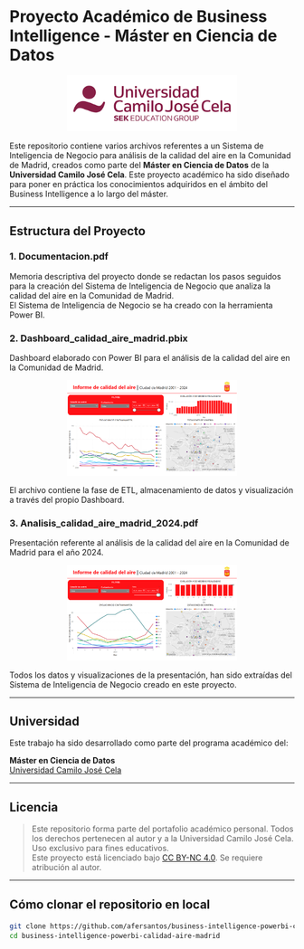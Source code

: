 # Proyecto Académico de Business Intelligence - Máster en Ciencia de Datos

<div align="center">
  <img src="assets/ucjc-logo.png" alt="UCJC Logo" width="300"/>
</div>

Este repositorio contiene varios archivos referentes a un Sistema de Inteligencia de Negocio para análisis de la calidad del aire en la Comunidad de Madrid, creados como parte del **Máster en Ciencia de Datos** de la **Universidad Camilo José Cela**. Este proyecto académico ha sido diseñado para poner en práctica los conocimientos adquiridos en el ámbito del Business Intelligence a lo largo del máster.

---

## Estructura del Proyecto

### 1. Documentacion.pdf
Memoria descriptiva del proyecto donde se redactan los pasos seguidos para la creación del Sistema de Inteligencia de Negocio que analiza la calidad del aire en la Comunidad de Madrid.  
El Sistema de Inteligencia de Negocio se ha creado con la herramienta Power BI.

### 2. Dashboard_calidad_aire_madrid.pbix
Dashboard elaborado con Power BI para el análisis de la calidad del aire en la Comunidad de Madrid. 

<div align="center">
  <img src="assets/dashboard.png" alt="UCJC Logo" width="300"/>
</div>

El archivo contiene la fase de ETL, almacenamiento de datos y visualización a través del propio Dashboard.

### 3. Analisis_calidad_aire_madrid_2024.pdf
Presentación referente al análisis de la calidad del aire en la Comunidad de Madrid para el año 2024. 

<div align="center">
  <img src="assets/dashboard_2024.png" alt="UCJC Logo" width="300"/>
</div>

Todos los datos y visualizaciones de la presentación, han sido extraídas del Sistema de Inteligencia de Negocio creado en este proyecto.

---

## Universidad

Este trabajo ha sido desarrollado como parte del programa académico del:

**Máster en Ciencia de Datos**  
[Universidad Camilo José Cela](https://www.ucjc.edu/)

---

## Licencia

> Este repositorio forma parte del portafolio académico personal. Todos los derechos pertenecen al autor y a la Universidad Camilo José Cela.  
> Uso exclusivo para fines educativos.  
> Este proyecto está licenciado bajo [CC BY-NC 4.0](https://creativecommons.org/licenses/by-nc/4.0/). Se requiere atribución al autor.  

---

## Cómo clonar el repositorio en local

```bash
git clone https://github.com/afersantos/business-intelligence-powerbi-calidad-aire-madrid.git
cd business-intelligence-powerbi-calidad-aire-madrid
